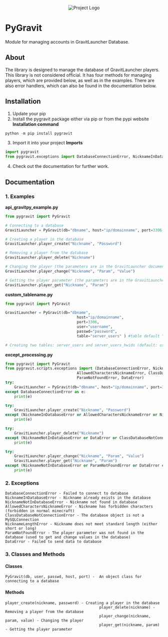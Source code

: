 <p align="center">
      <img src="https://cdn.discordapp.com/attachments/1084489981193621580/1089661272682934303/hero.png" alt="Project Logo" weight="720">
</p>

# PyGravit
Module for managing accounts in GravitLauncher Database.

## About
The library is designed to manage the database of GravitLauncher players. This library is not considered official. It has four methods for managing players, which are provided below, as well as in the examples. There are also error handlers, which can also be found in the documentation below.


## Installation

1. Update your pip
2. Install the pygravit package either via pip or from the pypi website
**Installation command**
```powershell
python -m pip install pygravit 
```
3. Import it into your project
**Imports**
```python
import pygravit
from pygravit.exceptions import DatabaseConnectionError, NicknameInDatabaseError, NicknameNotInDatabaseError, AllowedCharactersNicknameError, ClassDatabaseNotConnectionError, NicknameLengthError, ParamNotFoundError, DataError
```
4. Check out the documentation for further work.


## Documentation
### 1. Examples
**api_gravitpy_example.py**
```python
from pygravit import PyGravit

# Connecting to a database
GravitLauncher = PyGravit(db="dbname", host="ip/domainname", port=3306, user="username", passwd="password", table="tablename (default users)")

# Creating a player in the database
GravitLauncher.player_create("Nickname", "Password")

# Removing a player from the database
GravitLauncher.player_delete("Nickname")

# Changing the player (the parameters are in the GravitLauncher documentation as well as in the database itself)
GravitLauncher.player_change("Nickname", "Param", "Value")

# Getting the player parameter (the parameters are in the GravitLauncher documentation as well as in the database itself)
GravitLauncher.player_get("Nickname", "Param")
```

**custom_tablename.py**
```python
from pygravit import PyGravit

GravitLauncher = PyGravit(db="dbname",
                                host="ip/domainname",
                                port=3306,
                                user="username",
                                passwd="password",
                                table="server_users" ) #table default "users"

# Creating two tables: server_users and server_users_hwids (default: users and users_hwids)
```

**except_processing.py**
```python
from pygravit import PyGravit
from pygravit.scripts.exceptions import (DatabaseConnectionError, NicknameInDatabaseError, NicknameNotInDatabaseError,
                                AllowedCharactersNicknameError, ClassDatabaseNotConnectionError, NicknameLengthError,
                                ParamNotFoundError, DataError)
try:
    GravitLauncher = PyGravit(db="dbname", host="ip/domainname", port=3306, user="username", passwd="password", table="tablename (default users)")
except DatabaseConnectionError as e: 
    print(e)

try:
    GravitLauncher.player_create("Nickname", "Password")
except (NicknameInDatabaseError or AllowedCharactersNicknameError or NicknameLengthError or DataError or ClassDatabaseNotConnectionError) as e:
    print(e)

try:
    GravitLauncher.player_delete("Nickname")
except (NicknameNotInDatabaseError or DataError or ClassDatabaseNotConnectionError) as e:
    print(e)

try:
    GravitLauncher.player_change("Nickname", "Param", "Value")
    GravitLauncher.player_get("Nickname", "Param")
except (NicknameNotInDatabaseError or ParamNotFoundError or DataError or ClassDatabaseNotConnectionError) as e:
    print(e)
```


### 2. Exceptions
```
DatabaseConnectionError - Failed to connect to database
NicknameInDatabaseError - Nickname already exists in the database
NicknameNotInDatabaseError - Nickname not found in database
AllowedCharactersNicknameError - Nickname has forbidden characters (forbidden in normal minecraft)
ClassDatabaseNotConnectionError - The database object is not a MySQLConnection
NicknameLengthError - Nickname does not meet standard length (either short or long)
ParamNotFoundError - The player parameter was not found in the database (used to get and change values in the database)
DataError - Failed to send data to database
```


### 3. Classes and Methods
#### Classes
```
PyGravit(db, user, passwd, host, port) -  An object class for connecting to a database
```
#### Methods
```
player_create(nickname, password) - Creating a player in the database
                                          player_delete(nickname) - Removing a player from the database
                                          player_change(nickname, param, value) - Changing the player
                                          player_get(nickname, param) - Getting the player parameter
```
